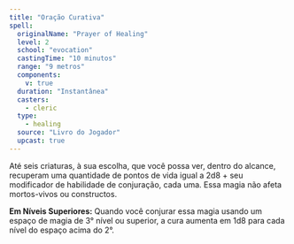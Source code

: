 ```yaml
---
title: "Oração Curativa"
spell:
  originalName: "Prayer of Healing"
  level: 2
  school: "evocation"
  castingTime: "10 minutos"
  range: "9 metros"
  components:
    v: true
  duration: "Instantânea"
  casters:
    - cleric
  type:
    - healing
  source: "Livro do Jogador"
  upcast: true
---
```


Até seis criaturas, à sua escolha, que você possa ver, dentro do alcance, recuperam uma quantidade de pontos de vida igual a 2d8 + seu modificador de habilidade de conjuração, cada uma. Essa magia não afeta mortos-vivos ou constructos.

**Em Níveis Superiores:** Quando você conjurar essa magia usando um espaço de magia de 3° nível ou superior, a cura aumenta em 1d8 para cada nível do espaço acima do 2°.
